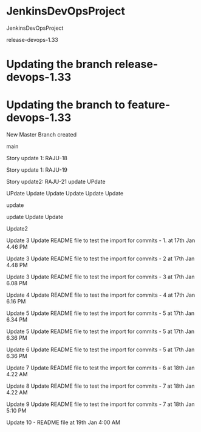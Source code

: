 # JenkinsDevOpsProject
JenkinsDevOpsProject





release-devops-1.33

Updating the branch release-devops-1.33
=======
Updating the branch to feature-devops-1.33
=======
New Master Branch created

main


Story update 1: RAJU-18


Story update 1: RAJU-19


Story update2:  RAJU-21
update
UPdate 

UPdate 
Update
Update
Update
Update
Update

update

update
Update
Update

Update2

Update 3
Update README file to test the import for commits - 1. at 17th Jan 4.46 PM

Update 3 Update README file to test the import for commits - 2 at 17th Jan 4.48 PM

Update 3 Update README file to test the import for commits - 3 at 17th Jan 6.08 PM

Update 4 Update README file to test the import for commits - 4 at 17th Jan 6.16 PM

Update 5 Update README file to test the import for commits - 5 at 17th Jan 6.34 PM

Update 5 Update README file to test the import for commits - 5 at 17th Jan 6.36 PM

Update 6 Update README file to test the import for commits - 5 at 17th Jan 6.36 PM

Update 7 Update README file to test the import for commits - 6 at 18th Jan 4.22 AM

Update 8 Update README file to test the import for commits - 7 at 18th Jan 4.22 AM

Update 9 Update README file to test the import for commits - 7 at 18th Jan 5:10  PM

Update 10 - README file at 19th Jan 4:00 AM
